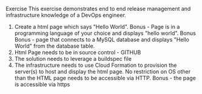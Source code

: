 Exercise
This exercise demonstrates end to end release management and infrastructure knowledge of a DevOps engineer.
1. Create a html page which says "Hello World". Bonus - Page is in a programming language of your choice and displays "hello world". Bonus Bonus -  page that connects to a MySQL database and displays "Hello World" from the database table.
2. Html Page needs to be in source control - GITHUB
3. The solution needs to leverage a buildspec file
4. The infrastructure needs to use Cloud Formation to provision the server(s) to host and display the html page. No restriction on OS other than the HTML page needs to be accessible via HTTP. Bonus - the page is accessible via https

 
